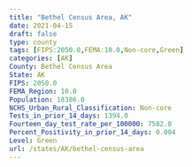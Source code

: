```yaml
---
title: "Bethel Census Area, AK"
date: 2021-04-15
draft: false
type: county
tags: [FIPS:2050.0,FEMA:10.0,Non-core,Green]
categories: [AK]
County: Bethel Census Area
State: AK
FIPS: 2050.0
FEMA_Region: 10.0
Population: 18386.0
NCHS_Urban_Rural_Classification: Non-core
Tests_in_prior_14_days: 1394.0
Fourteen_day_test_rate_per_100000: 7582.0
Percent_Positivity_in_prior_14_days: 0.004
Level: Green
url: /states/AK/bethel-census-area
---
```



